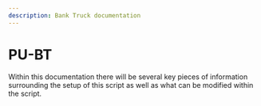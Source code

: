 ```yaml
---
description: Bank Truck documentation
---
```


# PU-BT

Within this documentation there will be several key pieces of information surrounding the setup of this script as well as what can be modified within the script.
